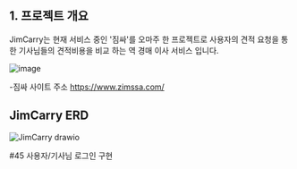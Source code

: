 ## 1. 프로젝트 개요
JimCarry는 현재 서비스 중인 '짐싸'를 오마주 한 프로젝트로 사용자의 견적 요청을 통한 기사님들의 견적비용을 비교 하는 역 경매 이사 서비스 입니다. 

![image](https://github.com/user-attachments/assets/c29140a6-553d-4b0b-8a0d-37ca3e8b8066)

-짐싸 사이트 주소
https://www.zimssa.com/

## JimCarry ERD
![JimCarry drawio](https://github.com/user-attachments/assets/b15e39b0-3bf3-4626-ade4-45b3a69455cb)

#45 사용자/기사님 로그인 구현
